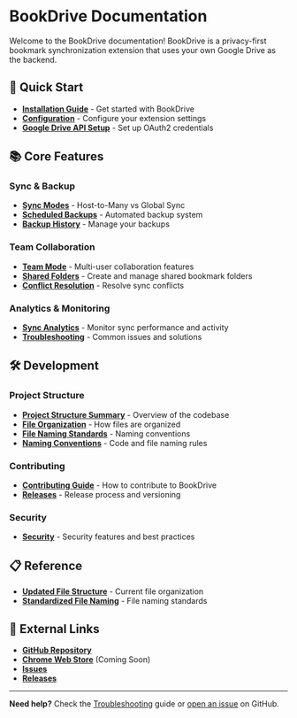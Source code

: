 # BookDrive Documentation

Welcome to the BookDrive documentation! BookDrive is a privacy-first bookmark synchronization extension that uses your own Google Drive as the backend.

## 🚀 Quick Start

- **[Installation Guide](Installation.md)** - Get started with BookDrive
- **[Configuration](Configuration.md)** - Configure your extension settings
- **[Google Drive API Setup](Google-Drive-API.md)** - Set up OAuth2 credentials

## 📚 Core Features

### Sync & Backup
- **[Sync Modes](Sync-Modes.md)** - Host-to-Many vs Global Sync
- **[Scheduled Backups](Scheduled-Backups.md)** - Automated backup system
- **[Backup History](backup-history/)** - Manage your backups

### Team Collaboration
- **[Team Mode](team/)** - Multi-user collaboration features
- **[Shared Folders](shared-folders/)** - Create and manage shared bookmark folders
- **[Conflict Resolution](conflict-resolution/)** - Resolve sync conflicts

### Analytics & Monitoring
- **[Sync Analytics](analytics/)** - Monitor sync performance and activity
- **[Troubleshooting](Troubleshooting.md)** - Common issues and solutions

## 🛠️ Development

### Project Structure
- **[Project Structure Summary](Project-Structure-Summary.md)** - Overview of the codebase
- **[File Organization](File-Organization.md)** - How files are organized
- **[File Naming Standards](File-Naming-Standards.md)** - Naming conventions
- **[Naming Conventions](Naming-Conventions.md)** - Code and file naming rules

### Contributing
- **[Contributing Guide](Contributing.md)** - How to contribute to BookDrive
- **[Releases](Releases.md)** - Release process and versioning

### Security
- **[Security](Security.md)** - Security features and best practices

## 📋 Reference

- **[Updated File Structure](Updated-File-Structure.md)** - Current file organization
- **[Standardized File Naming](Standardized-File-Naming.md)** - File naming standards

## 🔗 External Links

- **[GitHub Repository](https://github.com/nightcodex7/bookdrive-extension)**
- **[Chrome Web Store](https://chrome.google.com/webstore)** (Coming Soon)
- **[Issues](https://github.com/nightcodex7/bookdrive-extension/issues)**
- **[Releases](https://github.com/nightcodex7/bookdrive-extension/releases)**

---

**Need help?** Check the [Troubleshooting](Troubleshooting.md) guide or [open an issue](https://github.com/nightcodex7/bookdrive-extension/issues) on GitHub.
